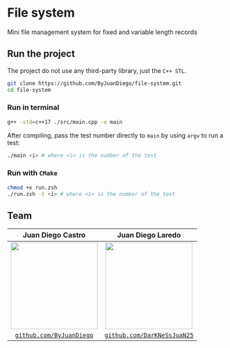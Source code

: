 # File system

Mini file management system for fixed and variable length records

## Run the project

The project do not use any third-party library, just the `C++ STL`.

```zsh
git clone https://github.com/ByJuanDiego/file-system.git
cd file-system
```

### Run in terminal

```zsh
g++ -std=c++17 ./src/main.cpp -o main
```

After compiling, pass the test number directly to ```main``` by using ```argv``` to run a test:

```zsh
./main <i> # where <i> is the number of the test
```

### Run with `CMake`

```zsh
chmod +x run.zsh
./run.zsh -t <i> # where <i> is the number of the test
```

## Team

|                                   Juan Diego Castro                                   |                                      Juan Diego Laredo                                      |
|:-------------------------------------------------------------------------------------:|:-------------------------------------------------------------------------------------------:|
|       <img src="https://github.com/ByJuanDiego.png"  width="200" height="200">        |         <img src="https://github.com/DarKNeSsJuaN25.png"  width="200" height="200">         |
| <a href="https://github.com/ByJuanDiego" target="_blank">`github.com/ByJuanDiego`</a> | <a href="https://github.com/DarKNeSsJuaN25" target="_blank">`github.com/DarKNeSsJuaN25`</a> |
